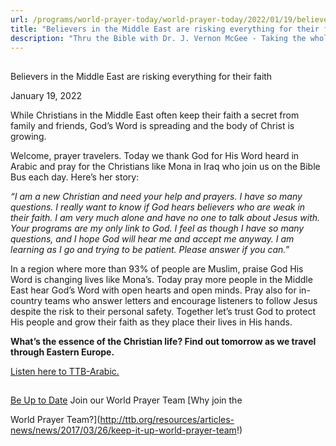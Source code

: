 ```yaml
---
url: /programs/world-prayer-today/world-prayer-today/2022/01/19/believers-in-the-middle-east-are-risking-everything-for-their-faith
title: "Believers in the Middle East are risking everything for their faith"
description: "Thru the Bible with Dr. J. Vernon McGee - Taking the whole Word to the whole world"
---
```







## 
 Believers in the Middle East are risking everything for their faith


January 19, 2022




While Christians in the Middle East often keep their faith a secret from family and friends, God’s Word is spreading and the body of Christ is growing. 

 Welcome, prayer travelers. Today we thank God for His Word heard in Arabic and pray for the Christians like Mona in Iraq who join us on the Bible Bus each day. Here’s her story:

 *“I am a new Christian and need your help and prayers. I have so many questions. I really want to know if God hears believers who are weak in their faith. I am very much alone and have no one to talk about Jesus with. Your programs are my only link to God. I feel as though I have so many questions, and I hope God will hear me and accept me anyway. I am learning as I go and trying to be patient. Please answer if you can.”*

 In a region where more than 93% of people are Muslim, praise God His Word is changing lives like Mona’s. Today pray more people in the Middle East hear God’s Word with open hearts and open minds. Pray also for in-country teams who answer letters and encourage listeners to follow Jesus despite the risk to their personal safety. Together let’s trust God to protect His people and grow their faith as they place their lives in His hands. 

 **What’s the essence of the Christian life? Find out tomorrow as we travel through Eastern Europe.** 

 [Listen here to TTB-Arabic.](https://ttb.twr.org/home/day,0436/language,ARB)







## 




[Be Up to Date](http://feeds.feedburner.com/WorldPrayerToday "World Prayer Today RSS Feed")
Join our World Prayer Team
[Why join the  

World Prayer Team?](http://ttb.org/resources/articles-news/news/2017/03/26/keep-it-up-world-prayer-team!)




